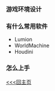 ### 游戏环境设计
### 有什么常用软件
+ Lumion
+ WorldMachine
+ Houdini
### 怎么上手

[<<<回主页](https://github.com/ora-cat/UE4Handbook)